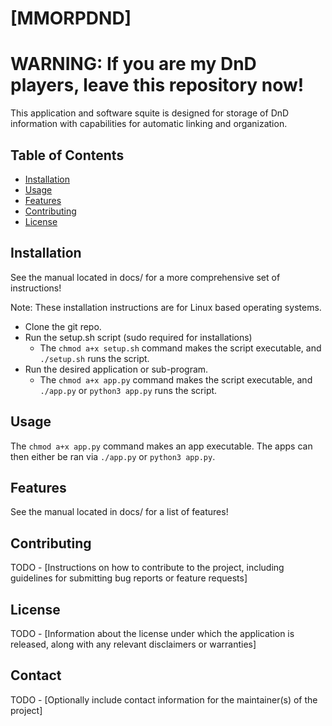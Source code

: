 # [MMORPDND]

# WARNING: If you are my DnD players, leave this repository now!

This application and software squite is designed for storage of DnD information with capabilities for automatic linking and organization.

## Table of Contents

- [Installation](#installation)
- [Usage](#usage)
- [Features](#features)
- [Contributing](#contributing)
- [License](#license)

## Installation

See the manual located in docs/ for a more comprehensive set of instructions!

Note: These installation instructions are for Linux based operating systems.

- Clone the git repo.
- Run the setup.sh script (sudo required for installations)
    - The `chmod a+x setup.sh` command makes the script executable, and `./setup.sh` runs the script.
- Run the desired application or sub-program.
    - The `chmod a+x app.py` command makes the script executable, and `./app.py` or `python3 app.py` runs the script.

## Usage

The `chmod a+x app.py` command makes an app executable. The apps can then either be ran via `./app.py` or `python3 app.py`.

## Features

See the manual located in docs/ for a list of features!


## Contributing

TODO - [Instructions on how to contribute to the project, including guidelines for submitting bug reports or feature requests]

## License

TODO - [Information about the license under which the application is released, along with any relevant disclaimers or warranties] 

## Contact

TODO - [Optionally include contact information for the maintainer(s) of the project]
